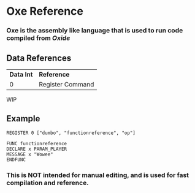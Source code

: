 # Oxe Reference

### Oxe is the assembly like language that is used to run code compiled from *Oxide*

## Data References

<tabs>
    <tab title="REGISTER">
        <table>
        <tr>
        <td><b>Data Int</b></td><td><b>Reference</b></td>
        </tr>
        <tr>
        <td>0</td><td>Register Command</td>
        </tr>
        <!---
        Sample Table Portion
        <tr>
        <td>0</td><td>Change</td>
        </tr>
        -->
        </table>
    </tab>
    <tab title="Other">
        WIP
    </tab>
</tabs>

## Example
```Shell
REGISTER 0 ["dumbo", "functionreference", "op"]

FUNC functionreference
DECLARE x PARAM_PLAYER
MESSAGE x "Wowee"
ENDFUNC
```


### This is NOT intended for manual editing, and is used for fast compilation and reference.

<seealso>
    <!--Provide links to related how-to guides, overviews, and tutorials.-->
</seealso>
